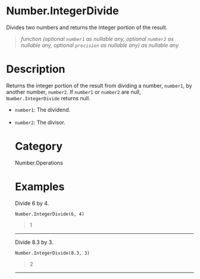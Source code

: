 # Number.IntegerDivide
Divides two numbers and returns the integer portion of the result.
> _function (optional <code>number1</code> as nullable any, optional <code>number2</code> as nullable any, optional <code>precision</code> as nullable any) as nullable any_

# Description 
Returns the integer portion of the result from dividing a number, <code>number1</code>, by another number, <code>number2</code>. 
    If <code>number1</code> or <code>number2</code> are null, <code>Number.IntegerDivide</code> returns null.     
      <ul>
        <li><code>number1</code>: The dividend.</li>        
        <li><code>number2</code>: The divisor.</li>        
      
# Category 
Number.Operations
# Examples 
Divide 6 by 4.
```
Number.IntegerDivide(6, 4)
```
> 1

***
Divide 8.3 by 3.
```
Number.IntegerDivide(8.3, 3)
```
> 2

***
